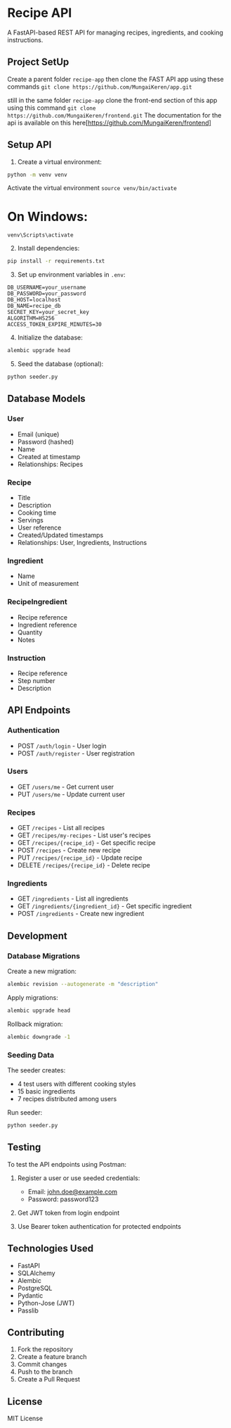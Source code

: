 # Recipe API

A FastAPI-based REST API for managing recipes, ingredients, and cooking instructions.

## Project SetUp
Create a parent folder ```recipe-app``` then clone the FAST API app using these commands
``` git clone https://github.com/MungaiKeren/app.git ```


still in the same folder ```recipe-app``` clone the front-end section of this app using this command
``` git clone https://github.com/MungaiKeren/frontend.git ```
The documentation for the api is available on this here[https://github.com/MungaiKeren/frontend]

## Setup API

1. Create a virtual environment:

```bash
python -m venv venv
```

Activate the virtual environment
```source venv/bin/activate```
# On Windows: 
```venv\Scripts\activate```

2. Install dependencies:
```bash
pip install -r requirements.txt
```

3. Set up environment variables in `.env`:
```env
DB_USERNAME=your_username
DB_PASSWORD=your_password
DB_HOST=localhost
DB_NAME=recipe_db
SECRET_KEY=your_secret_key
ALGORITHM=HS256
ACCESS_TOKEN_EXPIRE_MINUTES=30
```

4. Initialize the database:
```bash
alembic upgrade head
```

5. Seed the database (optional):
```bash
python seeder.py
```

## Database Models

### User
- Email (unique)
- Password (hashed)
- Name
- Created at timestamp
- Relationships: Recipes

### Recipe
- Title
- Description
- Cooking time
- Servings
- User reference
- Created/Updated timestamps
- Relationships: User, Ingredients, Instructions

### Ingredient
- Name
- Unit of measurement

### RecipeIngredient
- Recipe reference
- Ingredient reference
- Quantity
- Notes

### Instruction
- Recipe reference
- Step number
- Description

## API Endpoints

### Authentication
- POST `/auth/login` - User login
- POST `/auth/register` - User registration

### Users
- GET `/users/me` - Get current user
- PUT `/users/me` - Update current user

### Recipes
- GET `/recipes` - List all recipes
- GET `/recipes/my-recipes` - List user's recipes
- GET `/recipes/{recipe_id}` - Get specific recipe
- POST `/recipes` - Create new recipe
- PUT `/recipes/{recipe_id}` - Update recipe
- DELETE `/recipes/{recipe_id}` - Delete recipe

### Ingredients
- GET `/ingredients` - List all ingredients
- GET `/ingredients/{ingredient_id}` - Get specific ingredient
- POST `/ingredients` - Create new ingredient

## Development

### Database Migrations
Create a new migration:
```bash
alembic revision --autogenerate -m "description"
```

Apply migrations:
```bash
alembic upgrade head
```

Rollback migration:
```bash
alembic downgrade -1
```

### Seeding Data
The seeder creates:
- 4 test users with different cooking styles
- 15 basic ingredients
- 7 recipes distributed among users

Run seeder:
```bash
python seeder.py
```

## Testing
To test the API endpoints using Postman:

1. Register a user or use seeded credentials:
   - Email: john.doe@example.com
   - Password: password123

2. Get JWT token from login endpoint

3. Use Bearer token authentication for protected endpoints

## Technologies Used
- FastAPI
- SQLAlchemy
- Alembic
- PostgreSQL
- Pydantic
- Python-Jose (JWT)
- Passlib

## Contributing
1. Fork the repository
2. Create a feature branch
3. Commit changes
4. Push to the branch
5. Create a Pull Request

## License
MIT License
